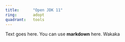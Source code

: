 ```yaml
---
title:      "Open JDK 11"
ring:       adopt
quadrant:   tools
---
```


Text goes here. You can use **markdown** here. Wakaka